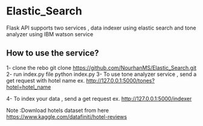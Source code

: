 # Elastic_Search
Flask API supports two services , data indexer using elastic search and tone analyzer using IBM watson service
## How to use the service?
1- clone the rebo
  git clone https://github.com/NourhanMS/Elastic_Search.git
2- run index.py file 
   python index.py
3- To use tone analyzer service , send a get request with hotel name 
  ex. http://127.0.0.1:5000/tones?hotel=hotel_name
  
4- To index your data , send a get request 
  ex. http://127.0.0.1:5000/indexer
  
Note :Download hotels dataset from here https://www.kaggle.com/datafiniti/hotel-reviews

